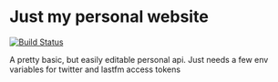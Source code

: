 # Just my personal website
[![Build Status](https://travis-ci.com/ChrisW-B/PersonalApi.svg?branch=master)](https://travis-ci.com/ChrisW-B/PersonalApi)

A pretty basic, but easily editable personal api. Just needs a few env variables for twitter and lastfm access tokens
